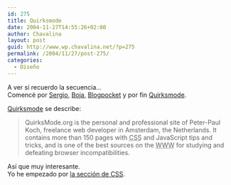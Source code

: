 ```yaml
---
id: 275
title: Quirksmode
date: 2004-11-27T14:55:26+02:00
author: Chavalina
layout: post
guid: http://www.wp.chavalina.net/?p=275
permalink: /2004/11/27/post-275/
categories:
  - Diseño
---
```

A ver si recuerdo la secuencia…  
Comencé por <a href="http://wp.xergio.net/conociendo-gente-i.html" target="_blank">Sergio</a>, <a href="http://www.tudi0s.net/lamateporunyogur/archivos/2004/11/23/formularios_sin_tablas/" target="_blank">Boja</a>, <a href="http://www.blogpocket.com/scripts/view.php?arch=posts0411&articulo=verpermalink&id=200411222" target="_blank">Blogpocket</a> y por fin <a href="http://www.quirksmode.org/css/forms.html" target="_blank">Quirksmode</a>.

<a href="http://www.quirksmode.org/" target="_blank">Quirksmode</a> se describe:

> QuirksMode.org is the personal and professional site of Peter-Paul Koch, freelance web developer in Amsterdam, the Netherlands. It contains more than 150 pages with <acronym title="Cascade Style Sheets">CSS</acronym> and JavaScript tips and tricks, and is one of the best sources on the <acronym title="World Wide Web">WWW</acronym> for studying and defeating browser incompatibilities. 

Así que muy interesante.  
Yo he empezado por <a href="http://www.quirksmode.org/css/contents.html" target="_blank">la sección de CSS</a>.